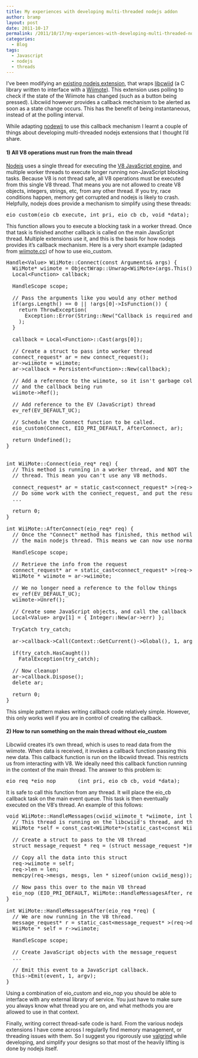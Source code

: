 ```yaml
---
title: My experiences with developing multi-threaded nodejs addon
author: bramp
layout: post
date: 2011-10-17
permalink: /2011/10/17/my-experiences-with-developing-multi-threaded-nodejs-extensions/
categories:
  - Blog
tags:
  - Javascript
  - nodejs
  - threads
---
```

I&#8217;ve been modifying an [existing nodejs extension][1], that wraps [libcwiid][2] (a C library written to interface with a [Wiimote][3]). This extension uses polling to check if the state of the Wiimote has changed (such as a button being pressed). Libcwiid however provides a callback mechanism to be alerted as soon as a state change occurs. This has the benefit of being instantaneous, instead of at the polling interval.

While adapting [nodewii][4] to use this callback mechanism I learnt a couple of things about developing multi-threaded nodejs extensions that I thought I&#8217;d share.

#### 1) All V8 operations must run from the main thread

[Nodejs][5] uses a single thread for executing the [V8 JavaScript engine][6], and multiple worker threads to execute longer running non-JavaScript blocking tasks. Because V8 is not thread safe, all V8 operations must be executed from this single V8 thread. That means you are not allowed to create V8 objects, integers, strings, etc, from any other thread. If you try, race conditions happen, memory get corrupted and nodejs is likely to crash. Helpfully, nodejs does provide a mechanism to simplify using these threads: 

<pre class="prettyprint">eio_custom(eio_cb execute, int pri, eio_cb cb, void *data);</pre>

This function allows you to execute a blocking task in a worker thread. Once that task is finished another callback is called on the main JavaScript thread. Multiple extensions use it, and this is the basis for how nodejs provides it&#8217;s callback mechanism. Here is a very short example (adapted from [wiimote.cc][7]) of how to use eio_custom.

<pre class="prettyprint">Handle&lt;Value&gt; WiiMote::Connect(const Arguments& args) {
  WiiMote* wiimote = ObjectWrap::Unwrap&lt;WiiMote&gt;(args.This());
  Local&lt;Function&gt; callback;

  HandleScope scope;

  // Pass the arguments like you would any other method
  if(args.Length() == 0 || !args[0]-&gt;IsFunction()) {
    return ThrowException(
      Exception::Error(String::New("Callback is required and must be a Function."))
    );
  }

  callback = Local&lt;Function&gt;::Cast(args[0]);

  // Create a struct to pass into worker thread
  connect_request* ar = new connect_request();
  ar-&gt;wiimote = wiimote;
  ar-&gt;callback = Persistent&lt;Function&gt;::New(callback);

  // Add a reference to the wiimote, so it isn't garbage collected between now
  // and the callback being run
  wiimote-&gt;Ref();

  // Add reference to the EV (JavaScript) thread
  ev_ref(EV_DEFAULT_UC);

  // Schedule the Connect function to be called.
  eio_custom(Connect, EIO_PRI_DEFAULT, AfterConnect, ar);

  return Undefined();
}


int WiiMote::Connect(eio_req* req) {
  // This method is running in a worker thread, and NOT the main nodejs
  // thread. This mean you can't use any V8 methods.

  connect_request* ar = static_cast&lt;connect_request* &gt;(req-&gt;data);
  // Do some work with the connect_request, and put the results back into the struct
  ...

  return 0;
}

int WiiMote::AfterConnect(eio_req* req) {
  // Once the "Connect" method has finished, this method will be called on
  // the main nodejs thread. This means we can now use normal V8 methods.

  HandleScope scope;

  // Retrieve the info from the request
  connect_request* ar = static_cast&lt;connect_request* &gt;(req-&gt;data);
  WiiMote * wiimote = ar-&gt;wiimote;

  // We no longer need a reference to the follow things
  ev_ref(EV_DEFAULT_UC);
  wiimote-&gt;Unref();

  // Create some JavaScript objects, and call the callback
  Local&lt;Value&gt; argv[1] = { Integer::New(ar-&gt;err) };

  TryCatch try_catch;

  ar-&gt;callback-&gt;Call(Context::GetCurrent()-&gt;Global(), 1, argv);

  if(try_catch.HasCaught())
    FatalException(try_catch);

  // Now cleanup!
  ar-&gt;callback.Dispose();
  delete ar;

  return 0;
}
</pre>

This simple pattern makes writing callback code relatively simple. However, this only works well if you are in control of creating the callback.

#### 2) How to run something on the main thread without eio_custom

Libcwiid creates it&#8217;s own thread, which is uses to read data from the wiimote. When data is received, it invokes a callback function passing this new data. This callback function is run on the libcwiid thread. This restricts us from interacting with V8. We ideally need this callback function running in the context of the main thread. The answer to this problem is:

<pre class="prettyprint">eio_req *eio_nop       (int pri, eio_cb cb, void *data);</pre>

It is safe to call this function from any thread. It will place the eio_cb callback task on the main event queue. This task is then eventually executed on the V8&#8242;s thread. An example of this follows:

<pre class="prettyprint">void WiiMote::HandleMessages(cwiid_wiimote_t *wiimote, int len, union cwiid_mesg mesgs[]) {
  // This thread is running on the libcwiid's thread, and thus we can not use V8 operations
  WiiMote *self = const_cast&lt;WiiMote*&gt;(static_cast&lt;const WiiMote*&gt;(cwiid_get_data(wiimote)));

  // Create a struct to pass to the V8 thread
  struct message_request * req = (struct message_request *)malloc( sizeof(*req) + sizeof(req-&gt;mesgs) * (len - 1) );

  // Copy all the data into this struct
  req-&gt;wiimote = self;
  req-&gt;len = len;
  memcpy(req-&gt;mesgs, mesgs, len * sizeof(union cwiid_mesg));

  // Now pass this over to the main V8 thread
  eio_nop (EIO_PRI_DEFAULT, WiiMote::HandleMessagesAfter, req);
}

int WiiMote::HandleMessagesAfter(eio_req *req) {
  // We are now running in the V8 thread.
  message_request* r = static_cast&lt;message_request* &gt;(req-&gt;data);
  WiiMote * self = r-&gt;wiimote;

  HandleScope scope;

  // Create JavaScript objects with the message_request
  ...

  // Emit this event to a JavaScript callback.
  this-&gt;Emit(event, 1, argv);
}
</pre>

Using a combination of eio\_custom and eio\_nop you should be able to interface with any external library of service. You just have to make sure you always know what thread you are on, and what methods you are allowed to use in that context.

Finally, writing correct thread-safe code is hard. From the various nodejs extensions I have come across I regularlly find memory management, or threading issues with them. So I suggest you rigorously use [valgrind][8] while developing, and simplify your designs so that most of the heavily lifting is done by nodejs itself.

 [1]: https://github.com/tbranyen/nodewii
 [2]: http://abstrakraft.org/cwiid/wiki/libcwiid
 [3]: http://en.wikipedia.org/wiki/Wii_Remote
 [4]: https://github.com/bramp/nodewii
 [5]: http://nodejs.org/
 [6]: http://code.google.com/p/v8/
 [7]: https://github.com/bramp/nodewii/blob/master/src/wiimote.cc
 [8]: http://valgrind.org/